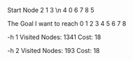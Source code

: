 Start Node
2 1 3 \n
4 0 6 
7 8 5 

The Goal I want to reach
0 1 2 
3 4 5 
6 7 8 

-h 1
Visited Nodes: 1341
Cost: 18

-h 2
Visited Nodes: 193
Cost: 18

